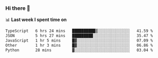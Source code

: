 ### Hi there 👋

<!--
**DBvc/DBvc** is a ✨ _special_ ✨ repository because its `README.md` (this file) appears on your GitHub profile.

Here are some ideas to get you started:

- 🔭 I’m currently working on ...
- 🌱 I’m currently learning ...
- 👯 I’m looking to collaborate on ...
- 🤔 I’m looking for help with ...
- 💬 Ask me about ...
- 📫 How to reach me: ...
- 😄 Pronouns: ...
- ⚡ Fun fact: ...
-->

📊 **Last week I spent time on**
<!--START_SECTION:waka-->

```txt
TypeScript   6 hrs 24 mins   ██████████▒░░░░░░░░░░░░░░   41.59 %
JSON         5 hrs 27 mins   █████████░░░░░░░░░░░░░░░░   35.47 %
JavaScript   1 hr 5 mins     █▓░░░░░░░░░░░░░░░░░░░░░░░   07.09 %
Other        1 hr 3 mins     █▓░░░░░░░░░░░░░░░░░░░░░░░   06.86 %
Python       28 mins         ▓░░░░░░░░░░░░░░░░░░░░░░░░   03.04 %
```

<!--END_SECTION:waka-->
